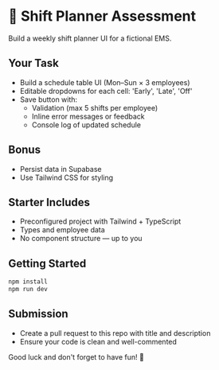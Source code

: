 # 🧪 Shift Planner Assessment

Build a weekly shift planner UI for a fictional EMS.

## Your Task

- Build a schedule table UI (Mon–Sun × 3 employees)
- Editable dropdowns for each cell: 'Early', 'Late', 'Off'
- Save button with:
  - Validation (max 5 shifts per employee)
  - Inline error messages or feedback
  - Console log of updated schedule

## Bonus

- Persist data in Supabase
- Use Tailwind CSS for styling

## Starter Includes

- Preconfigured project with Tailwind + TypeScript
- Types and employee data
- No component structure — up to you

## Getting Started

```bash
npm install
npm run dev
```

## Submission

- Create a pull request to this repo with title and description
- Ensure your code is clean and well-commented

Good luck and don't forget to have fun! 🎉
